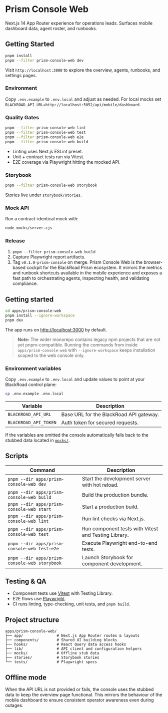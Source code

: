 # Prism Console Web

Next.js 14 App Router experience for operations leads. Surfaces mobile dashboard data, agent roster, and runbooks.

## Getting Started

```bash
pnpm install
pnpm --filter prism-console-web dev
```

Visit `http://localhost:3000` to explore the overview, agents, runbooks, and settings pages.

### Environment

Copy `.env.example` to `.env.local` and adjust as needed. For local mocks set `BLACKROAD_API_URL=http://localhost:5052/api/mobile/dashboard`.

### Quality Gates

```bash
pnpm --filter prism-console-web lint
pnpm --filter prism-console-web test
pnpm --filter prism-console-web e2e
pnpm --filter prism-console-web build
```

- Linting uses Next.js ESLint preset.
- Unit + contract tests run via Vitest.
- E2E coverage via Playwright hitting the mocked API.

### Storybook

```bash
pnpm --filter prism-console-web storybook
```

Stories live under `storybook/stories`.

### Mock API

Run a contract-identical mock with:

```bash
node mocks/server.cjs
```

### Release

1. `pnpm --filter prism-console-web build`
2. Capture Playwright report artifacts.
3. Tag `v0.1.0-prism-console` on merge.
Prism Console Web is the browser-based cockpit for the BlackRoad Prism ecosystem. It mirrors the metrics and runbook shortcuts available in the mobile experience and exposes a fast path to orchestrating agents, inspecting health, and validating compliance.

## Getting started

```bash
cd apps/prism-console-web
pnpm install --ignore-workspace
pnpm dev
```

The app runs on [http://localhost:3000](http://localhost:3000) by default.

> **Note:** The wider monorepo contains legacy npm projects that are not yet pnpm-compatible. Running the commands from inside `apps/prism-console-web` with `--ignore-workspace` keeps installation scoped to the web console only.

### Environment variables

Copy `.env.example` to `.env.local` and update values to point at your BlackRoad control plane:

```bash
cp .env.example .env.local
```

| Variable | Description |
| --- | --- |
| `BLACKROAD_API_URL` | Base URL for the BlackRoad API gateway. |
| `BLACKROAD_API_TOKEN` | Auth token for secured requests. |

If the variables are omitted the console automatically falls back to the stubbed data located in [`mocks/`](./mocks/).

## Scripts

| Command | Description |
| --- | --- |
| `pnpm --dir apps/prism-console-web dev` | Start the development server with hot reload. |
| `pnpm --dir apps/prism-console-web build` | Build the production bundle. |
| `pnpm --dir apps/prism-console-web start` | Start a production build. |
| `pnpm --dir apps/prism-console-web lint` | Run lint checks via Next.js. |
| `pnpm --dir apps/prism-console-web test` | Run component tests with Vitest and Testing Library. |
| `pnpm --dir apps/prism-console-web test:e2e` | Execute Playwright end-to-end tests. |
| `pnpm --dir apps/prism-console-web storybook` | Launch Storybook for component development. |

## Testing & QA

- Component tests use [Vitest](https://vitest.dev) with Testing Library.
- E2E flows use [Playwright](https://playwright.dev).
- CI runs linting, type-checking, unit tests, and `pnpm build`.

## Project structure

```
apps/prism-console-web/
├── app/               # Next.js App Router routes & layouts
├── components/        # Shared UI building blocks
├── hooks/             # React Query data access hooks
├── lib/               # API client and configuration helpers
├── mocks/             # Offline stub data
├── stories/           # Storybook stories
└── tests/             # Playwright specs
```

## Offline mode

When the API URL is not provided or fails, the console uses the stubbed data to keep the overview page functional. This mirrors the behaviour of the mobile dashboard to ensure consistent operator awareness even during outages.
